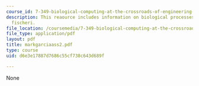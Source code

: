 ```yaml
---
course_id: 7-349-biological-computing-at-the-crossroads-of-engineering-and-science-spring-2005
description: This reaource includes information on biological processes, and vibirio
  fischeri.
file_location: /coursemedia/7-349-biological-computing-at-the-crossroads-of-engineering-and-science-spring-2005/d6e3e17887d7686c55cf738c643d689f_markgarciaass2.pdf
file_type: application/pdf
layout: pdf
title: markgarciaass2.pdf
type: course
uid: d6e3e17887d7686c55cf738c643d689f

---
```

None